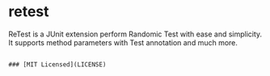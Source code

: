 # retest
ReTest is a JUnit extension perform Randomic Test with ease and simplicity. It supports method parameters with Test annotation and much more.

```

### [MIT Licensed](LICENSE)
